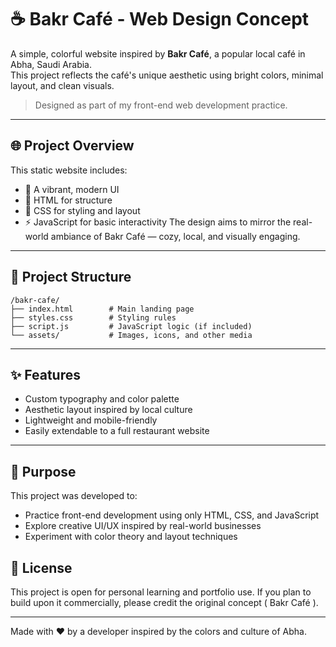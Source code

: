 # ☕ Bakr Café - Web Design Concept

A simple, colorful website inspired by **Bakr Café**, a popular local café in Abha, Saudi Arabia.  
This project reflects the café's unique aesthetic using bright colors, minimal layout, and clean visuals.

> Designed as part of my front-end web development practice.

---

## 🌐 Project Overview

This static website includes:

- 🎨 A vibrant, modern UI
- 📄 HTML for structure
- 🎯 CSS for styling and layout
- ⚡ JavaScript for basic interactivity 
The design aims to mirror the real-world ambiance of Bakr Café — cozy, local, and visually engaging.

---

## 📁 Project Structure

```
/bakr-cafe/
├── index.html        # Main landing page
├── styles.css        # Styling rules
├── script.js         # JavaScript logic (if included)
└── assets/           # Images, icons, and other media
```

---

## ✨ Features

- Custom typography and color palette
- Aesthetic layout inspired by local culture
- Lightweight and mobile-friendly
- Easily extendable to a full restaurant website

---

## 🎯 Purpose

This project was developed to:

- Practice front-end development using only HTML, CSS, and JavaScript
- Explore creative UI/UX inspired by real-world businesses
- Experiment with color theory and layout techniques



## 📝 License

This project is open for personal learning and portfolio use. If you plan to build upon it commercially, please credit the original concept ( Bakr Café ).

---

Made with ❤️ by a developer inspired by the colors and culture of Abha.
